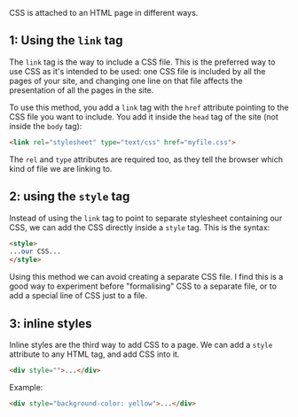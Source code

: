 CSS is attached to an HTML page in different ways.

## 1: Using the `link` tag

The `link` tag is the way to include a CSS file. This is the preferred way to use CSS as it's intended to be used: one CSS file is included by all the pages of your site, and changing one line on that file affects the presentation of all the pages in the site.

To use this method, you add a `link` tag with the `href` attribute pointing to the CSS file you want to include. You add it inside the `head` tag of the site (not inside the `body` tag):

```html
<link rel="stylesheet" type="text/css" href="myfile.css">
```

The `rel` and `type` attributes are required too, as they tell the browser which kind of file we are linking to.

## 2: using the `style` tag

Instead of using the `link` tag to point to separate stylesheet containing our CSS, we can add the CSS directly inside a `style` tag. This is the syntax:

```html
<style>
...our CSS...
</style>
```

Using this method we can avoid creating a separate CSS file. I find this is a good way to experiment before "formalising" CSS to a separate file, or to add a special line of CSS just to a file.

## 3: inline styles

Inline styles are the third way to add CSS to a page. We can add a `style` attribute to any HTML tag, and add CSS into it.

```html
<div style="">...</div>
```

Example:

```html
<div style="background-color: yellow">...</div>
```

